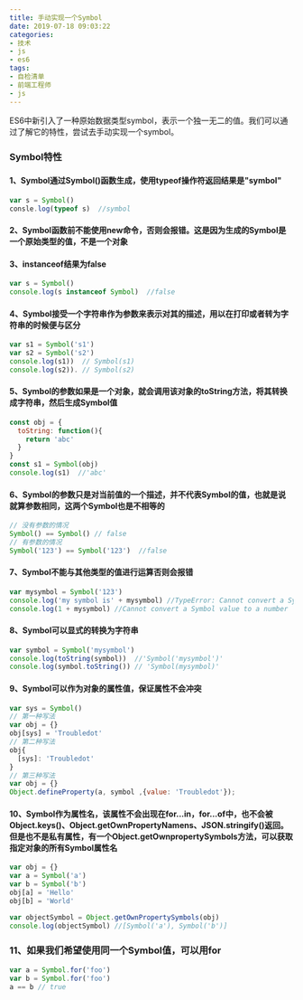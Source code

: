 ```yaml
---
title: 手动实现一个Symbol
date: 2019-07-18 09:03:22
categories: 
- 技术
- js
- es6
tags: 
- 自检清单 
- 前端工程师 
- js
---
```


ES6中新引入了一种原始数据类型symbol，表示一个独一无二的值。我们可以通过了解它的特性，尝试去手动实现一个symbol。

### Symbol特性

#### 1、Symbol通过Symbol()函数生成，使用typeof操作符返回结果是"symbol"

```javascript
var s = Symbol()
consle.log(typeof s)  //symbol
```

#### 2、Symbol函数前不能使用new命令，否则会报错。这是因为生成的Symbol是一个原始类型的值，不是一个对象

#### 3、instanceof结果为false

```javascript
var s = Symbol()
console.log(s instanceof Symbol)  //false
```

#### 4、Symbol接受一个字符串作为参数来表示对其的描述，用以在打印或者转为字符串的时候便与区分

```javascript
var s1 = Symbol('s1')
var s2 = Symbol('s2')
console.log(s1))  // Symbol(s1)
console.log(s2)). // Symbol(s2)
```

#### 5、Symbol的参数如果是一个对象，就会调用该对象的toString方法，将其转换成字符串，然后生成Symbol值

```js
const obj = {
  toString: function(){
    return 'abc'
  }
}
const s1 = Symbol(obj)
console.log(s1)  //'abc'
```

#### 6、Symbol的参数只是对当前值的一个描述，并不代表Symbol的值，也就是说就算参数相同，这两个Symbol也是不相等的

```js
// 没有参数的情况
Symbol() == Symbol() // false
// 有参数的情况
Symbol('123') == Symbol('123')  //false
```

#### 7、Symbol不能与其他类型的值进行运算否则会报错

```js
var mysymbol = Symbol('123')
console.log('my symbol is' + mysymbol) //TypeError: Cannot convert a Symbol value to a string
console.log(1 + mysymbol) //Cannot convert a Symbol value to a number
```

#### 8、Symbol可以显式的转换为字符串

```js
var symbol = Symbol('mysymbol')
console.log(toString(symbol))  //'Symbol('mysymbol')'
console.log(symbol.toString()) // 'Symbol(mysymbol)'
```

#### 9、Symbol可以作为对象的属性值，保证属性不会冲突

```js
var sys = Symbol()
// 第一种写法
var obj = {}
obj[sys] = 'Troubledot'
// 第二种写法
obj{
  [sys]: 'Troubledot'
}
// 第三种写法
var obj = {}
Object.defineProperty(a, symbol ,{value: 'Troubledot'});
```

#### 10、Symbol作为属性名，该属性不会出现在for...in，for...of中，也不会被Object.keys()、Object.getOwnPropertyNamens、JSON.stringify()返回。但是也不是私有属性，有一个Object.getOwnpropertySymbols方法，可以获取指定对象的所有Symbol属性名

```js
var obj = {}
var a = Symbol('a')
var b = Symbol('b')
obj[a] = 'Hello'
obj[b] = 'World'

var objectSymbol = Object.getOwnPropertySymbols(obj)
console.log(objectSymbol) //[Symbol('a'), Symbol('b')]

```

### 11、如果我们希望使用同一个Symbol值，可以用for

```js
var a = Symbol.for('foo')
var b = Symbol.for('foo')
a == b // true
```
